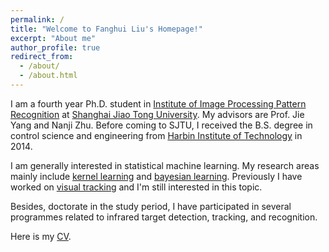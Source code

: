 ```yaml
---
permalink: /
title: "Welcome to Fanghui Liu's Homepage!"
excerpt: "About me"
author_profile: true
redirect_from: 
  - /about/
  - /about.html
---
```


I am a fourth year Ph.D. student in [Institute of Image Processing Pattern Recognition](http://www.pami.sjtu.edu.cn) at
[Shanghai Jiao Tong University](http://www.sjtu.edu.cn).
My advisors are Prof. Jie Yang and Nanji Zhu.
Before coming to SJTU, I received the B.S. degree in control science and engineering from 
[Harbin Institute of Technology](http://www.hit.edu.cn) in 2014.

I am generally interested in statistical machine learning.
My research areas mainly include [kernel learning](https://en.wikipedia.org/wiki/Kernel_method)
and [bayesian learning](https://en.wikipedia.org/wiki/Bayesian_inference).
Previously I have worked on [visual tracking](https://en.wikipedia.org/wiki/Video_tracking) and I'm 
still interested in this topic.

Besides, doctorate in the study period, I have participated in several programmes 
related to infrared target detection, tracking, and recognition.

Here is my [CV](http://sgre.github.io/files/SgrE_CV.pdf).

